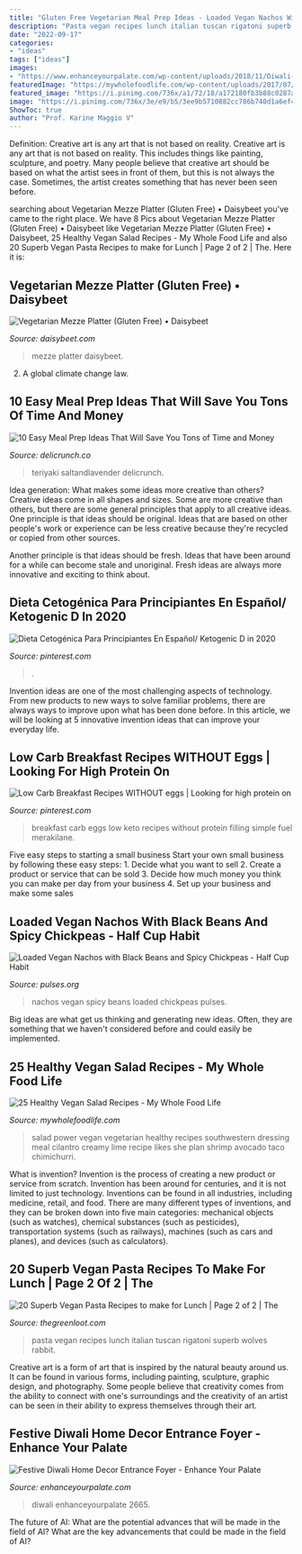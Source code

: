 ```yaml
---
title: "Gluten Free Vegetarian Meal Prep Ideas - Loaded Vegan Nachos With Black Beans And Spicy Chickpeas"
description: "Pasta vegan recipes lunch italian tuscan rigatoni superb wolves rabbit"
date: "2022-09-17"
categories:
- "ideas"
tags: ["ideas"]
images:
- "https://www.enhanceyourpalate.com/wp-content/uploads/2018/11/Diwali-Decor_2665-e1570838162304.jpeg"
featuredImage: "https://mywholefoodlife.com/wp-content/uploads/2017/07/chopped-salad-8286.jpg"
featured_image: "https://i.pinimg.com/736x/a1/72/18/a172180fb3b88c0287a204a133c6beb2.jpg"
image: "https://i.pinimg.com/736x/3e/e9/b5/3ee9b5710882cc786b740d1a6ef4a455.jpg"
ShowToc: true
author: "Prof. Karine Maggio V"
---
```



Definition: Creative art is any art that is not based on reality.
Creative art is any art that is not based on reality. This includes things like painting, sculpture, and poetry. Many people believe that creative art should be based on what the artist sees in front of them, but this is not always the case. Sometimes, the artist creates something that has never been seen before.

	

		
searching about Vegetarian Mezze Platter (Gluten Free) • Daisybeet you've came to the right place. We have 8 Pics about Vegetarian Mezze Platter (Gluten Free) • Daisybeet like Vegetarian Mezze Platter (Gluten Free) • Daisybeet, 25 Healthy Vegan Salad Recipes - My Whole Food Life and also 20 Superb Vegan Pasta Recipes to make for Lunch | Page 2 of 2 | The. Here it is:
		
    
## Vegetarian Mezze Platter (Gluten Free) • Daisybeet

<img loading=lazy src="https://www.daisybeet.com/wp-content/uploads/2019/12/Vegetarian-Mezze-Platter-4-scaled.jpg" onerror="this.onerror=null;this.src='https://tse1.mm.bing.net/th?id=OIP.gK7-2IkH7cCh4V6_0P2vMgHaK8&amp;pid=15.1';" alt="Vegetarian Mezze Platter (Gluten Free) • Daisybeet">

_Source: daisybeet.com_

>mezze platter daisybeet. 

	

2. A global climate change law.

    
## 10 Easy Meal Prep Ideas That Will Save You Tons Of Time And Money

<img loading=lazy src="https://delicrunch.co/wp-content/uploads/2018/11/meal-prep-ideas-by-delicrunch.co-4.png" onerror="this.onerror=null;this.src='https://tse4.mm.bing.net/th?id=OIP.jD1wbBIbNK6X8zH1fSjwCQHaLH&amp;pid=15.1';" alt="10 Easy Meal Prep Ideas That Will Save You Tons of Time and Money">

_Source: delicrunch.co_

>teriyaki saltandlavender delicrunch. 

	

Idea generation: What makes some ideas more creative than others?
Creative ideas come in all shapes and sizes. Some are more creative than others, but there are some general principles that apply to all creative ideas.
One principle is that ideas should be original. Ideas that are based on other people's work or experience can be less creative because they're recycled or copied from other sources.

Another principle is that ideas should be fresh. Ideas that have been around for a while can become stale and unoriginal. Fresh ideas are always more innovative and exciting to think about.

    
## Dieta Cetogénica Para Principiantes En Español/ Ketogenic D In 2020

<img loading=lazy src="https://i.pinimg.com/736x/a1/72/18/a172180fb3b88c0287a204a133c6beb2.jpg" onerror="this.onerror=null;this.src='https://tse4.mm.bing.net/th?id=OIP.4Uz_NSlGdKOUrJKbC5fOOgAAAA&amp;pid=15.1';" alt="Dieta Cetogénica Para Principiantes En Español/ Ketogenic D in 2020">

_Source: pinterest.com_

>. 

	

Invention ideas are one of the most challenging aspects of technology. From new products to new ways to solve familiar problems, there are always ways to improve upon what has been done before. In this article, we will be looking at 5 innovative invention ideas that can improve your everyday life.

    
## Low Carb Breakfast Recipes WITHOUT Eggs | Looking For High Protein On

<img loading=lazy src="https://i.pinimg.com/736x/3e/e9/b5/3ee9b5710882cc786b740d1a6ef4a455.jpg" onerror="this.onerror=null;this.src='https://tse4.mm.bing.net/th?id=OIP.JWNxkcl2QFvZ7jKrmVkTEQHaLH&amp;pid=15.1';" alt="Low Carb Breakfast Recipes WITHOUT eggs | Looking for high protein on">

_Source: pinterest.com_

>breakfast carb eggs low keto recipes without protein filling simple fuel merakilane. 

	

Five easy steps to starting a small business
Start your own small business by following these easy steps: 1. Decide what you want to sell 2. Create a product or service that can be sold 3. Decide how much money you think you can make per day from your business 4. Set up your business and make some sales 
    
## Loaded Vegan Nachos With Black Beans And Spicy Chickpeas - Half Cup Habit

<img loading=lazy src="https://pulses.org/nap/wp-content/uploads/2018/02/Bean-Nachos-3-1080x1614.jpg" onerror="this.onerror=null;this.src='https://tse1.mm.bing.net/th?id=OIP.lE1SDibKMjE2wvbZ1rFsewHaLE&amp;pid=15.1';" alt="Loaded Vegan Nachos with Black Beans and Spicy Chickpeas - Half Cup Habit">

_Source: pulses.org_

>nachos vegan spicy beans loaded chickpeas pulses. 

	

Big ideas are what get us thinking and generating new ideas. Often, they are something that we haven't considered before and could easily be implemented.

    
## 25 Healthy Vegan Salad Recipes - My Whole Food Life

<img loading=lazy src="https://mywholefoodlife.com/wp-content/uploads/2017/07/chopped-salad-8286.jpg" onerror="this.onerror=null;this.src='https://tse1.mm.bing.net/th?id=OIP.1J__by9z7x9G1xBdKkqPowHaLG&amp;pid=15.1';" alt="25 Healthy Vegan Salad Recipes - My Whole Food Life">

_Source: mywholefoodlife.com_

>salad power vegan vegetarian healthy recipes southwestern dressing meal cilantro creamy lime recipe likes she plan shrimp avocado taco chimichurri. 

	

What is invention?
Invention is the process of creating a new product or service from scratch. Invention has been around for centuries, and it is not limited to just technology. Inventions can be found in all industries, including medicine, retail, and food. There are many different types of inventions, and they can be broken down into five main categories: mechanical objects (such as watches), chemical substances (such as pesticides), transportation systems (such as railways), machines (such as cars and planes), and devices (such as calculators).

    
## 20 Superb Vegan Pasta Recipes To Make For Lunch | Page 2 Of 2 | The

<img loading=lazy src="http://thegreenloot.com/wp-content/uploads/2017/08/vegan-pasta-recipes-italian-lunch-16.jpg" onerror="this.onerror=null;this.src='https://tse1.mm.bing.net/th?id=OIP.sTZUt_AEp0viA2_aUDy-EgHaLJ&amp;pid=15.1';" alt="20 Superb Vegan Pasta Recipes to make for Lunch | Page 2 of 2 | The">

_Source: thegreenloot.com_

>pasta vegan recipes lunch italian tuscan rigatoni superb wolves rabbit. 

	

Creative art is a form of art that is inspired by the natural beauty around us. It can be found in various forms, including painting, sculpture, graphic design, and photography. Some people believe that creativity comes from the ability to connect with one's surroundings and the creativity of an artist can be seen in their ability to express themselves through their art.

    
## Festive Diwali Home Decor Entrance Foyer - Enhance Your Palate

<img loading=lazy src="https://www.enhanceyourpalate.com/wp-content/uploads/2018/11/Diwali-Decor_2665-e1570838162304.jpeg" onerror="this.onerror=null;this.src='https://tse1.mm.bing.net/th?id=OIP.rbzUhjrKSfPzAxQo8sHNQwHaJl&amp;pid=15.1';" alt="Festive Diwali Home Decor Entrance Foyer - Enhance Your Palate">

_Source: enhanceyourpalate.com_

>diwali enhanceyourpalate 2665. 

	

The future of AI: What are the potential advances that will be made in the field of AI?
What are the key advancements that could be made in the field of AI?

